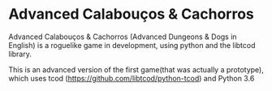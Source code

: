 # Advanced Calabouços & Cachorros
Advanced Calabouços & Cachorros (Advanced Dungeons & Dogs in English) is a roguelike game in development, using python and the libtcod library.

This is an advanced version of the first game(that was actually a prototype), which uses tcod (https://github.com/libtcod/python-tcod) and Python 3.6
